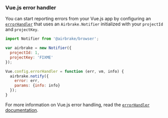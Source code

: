 ### Vue.js error handler

You can start reporting errors from your Vue.js app by configuring an
[`errorHandler`](https://vuejs.org/v2/api/#errorHandler) that uses an
`Airbrake.Notifier` initialized with your `projectId` and `projectKey`.

```js
import Notifier from '@airbrake/browser';

var airbrake = new Notifier({
  projectId: 1,
  projectKey: 'FIXME'
});

Vue.config.errorHandler = function (err, vm, info) {
  airbrake.notify({
    error: err,
    params: {info: info}
  });
}
```

For more information on Vue.js error handling, read the [`errorHandler`
documentation](https://vuejs.org/v2/api/#errorHandler).
